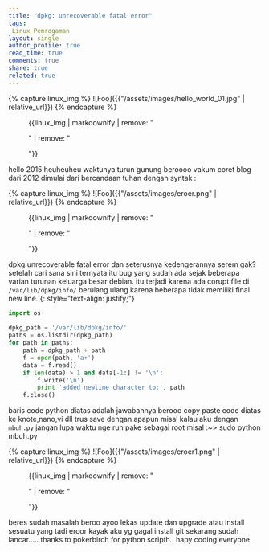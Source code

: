 ```yaml
---
title: "dpkg: unrecoverable fatal error"
tags:
 Linux Pemrogaman
layout: single
author_profile: true
read_time: true
comments: true
share: true
related: true
---
```


{% capture linux_img %}
![Foo]({{"/assets/images/hello_world_01.jpg" | relative_url}})
{% endcapture %}
<figure>
    {{linux_img | markdownify | remove: "<p>" | remove: "</p>"}}
    <figcaption></figcaption>
</figure>

hello 2015 heuheuheu waktunya turun gunung beroooo vakum coret blog dari 2012 dimulai dari bercandaan tuhan dengan syntak :

{% capture linux_img %}
![Foo]({{"/assets/images/eroer.png" | relative_url}})
{% endcapture %}
<figure>
    {{linux_img | markdownify | remove: "<p>" | remove: "</p>"}}
    <figcaption></figcaption>
</figure>

dpkg:unrecoverable fatal error dan seterusnya kedengerannya serem gak?
setelah cari sana sini ternyata itu bug yang sudah ada sejak beberapa varian
turunan keluarga besar debian. 
itu terjadi karena ada corupt file di `/var/lib/dpkg/info/` berulang ulang karena beberapa tidak memiliki final new line.
{: style="text-align: justify;"}
```python
import os  
  
dpkg_path = '/var/lib/dpkg/info/'  
paths = os.listdir(dpkg_path)  
for path in paths:  
    path = dpkg_path + path  
    f = open(path, 'a+')  
    data = f.read()  
    if len(data) > 1 and data[-1:] != '\n':  
        f.write('\n')  
        print 'added newline character to:', path  
    f.close()     
```

baris code python diatas adalah jawabannya berooo copy paste code diatas ke 
knote,nano,vi dll trus save dengan apapun misal kalau aku dengan `mbuh.py`
jangan lupa waktu nge run pake sebagai root misal :~> sudo python mbuh.py


{% capture linux_img %}
![Foo]({{"/assets/images/eroer1.png" | relative_url}})
{% endcapture %}
<figure>
    {{linux_img | markdownify | remove: "<p>" | remove: "</p>"}}
    <figcaption></figcaption>
</figure>

beres sudah masalah beroo ayoo lekas update dan upgrade atau install sesuatu yang tadi eroor kayak aku yg gagal install git sekarang sudah lancar..... 
thanks to pokerbirch for python scripth.. hapy coding everyone
